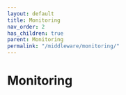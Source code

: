 ```yaml
---
layout: default
title: Monitoring
nav_order: 2
has_children: true
parent: Monitoring
permalink: "/middleware/monitoring/"
---
```


# Monitoring
